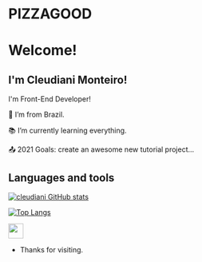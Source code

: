 # PIZZAGOOD
# Welcome!

 

## I'm Cleudiani Monteiro!

 I'm Front-End Developer!

:house_with_garden: I’m from Brazil.

:books: I’m currently learning everything.

:outbox_tray: 2021 Goals: create an awesome new tutorial project...

## Languages and tools
[![cleudiani GitHub stats](https://github-readme-stats.vercel.app/api?username=cleudiani)](https://github.com/cleudiani/github-readme-stats)

[![Top Langs](https://github-readme-stats.vercel.app/api/top-langs/?username=cleudiani&layout=compact)](https://github.com/cleudiani/github-readme-stats)

<img src=https://github.com/TheDudeThatCode/TheDudeThatCode/blob/master/Assets/Earth.gif width="30">
 
 - Thanks for visiting.
